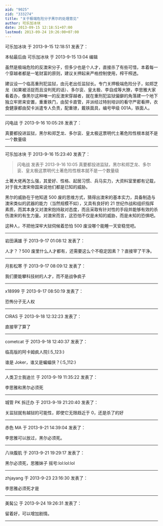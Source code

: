 ```yaml
---
aid: "9025"
zid: "333274"
title: "关于极端危险分子黑尔的处理意见"
author: 可乐加冰块
date: 2013-09-15 12:18:51+07:00
lastmod: 2013-09-24 19:26:00+07:00
---
```


可乐加冰块 于 2013-9-15 12:18:51 发表了：

本帖最后由 可乐加冰块 于 2013-9-15 13:04 编辑

虽然是极端危险的反澳宋分子，但多少也是个人才，直接杀了有些可惜，本着每一个穿越者都是一笔财富的原则，建议关押起来严格控制使用，榨干榨透。

建议设一个临高重刑犯监狱，由元老出任监狱长。专门关押极端危险分子，如郑芝龙（如果被活捉而且没判死的话）、多尔衮、皇太极、李自成等大獠，李思雅大家看着办，像黑尔这种唯一的反澳宋穿越者，就在重刑犯监狱偏僻的角落建一个地下独立牢房来安置，重重铁门，由契卡直管，并派经过特别培训的看守严密看押，衣食健康都由契卡派遣专人负责，配重镣，戴铁面具，编号甲级 001A，铁面人。

---

闪电战 于 2013-9-16 10:05:28 发表了：

真要都投进监狱，黑尔和郑芝龙、多尔衮、皇太极这票明代土著危险性根本就不是一个数量级

---

可乐加冰块 于 2013-9-16 15:23:40 发表了：

> 闪电战 发表于 2013-9-16 10:05 真要都投进监狱，黑尔和郑芝龙、多尔衮、皇太极这票明代土著危险性根本就不是一个数量级

土著大佬再怎么强，其爱好、性格、起居习惯、兵马实力，大资料室里都有记载，对于我大澳宋帝国来说他们都是已知的威胁。

黑尔的威胁在于他知道 500 废的思维方式，猜得出澳宋的基本实力，具备制造与澳宋类似的武器的能力（当然规模不如），又具有良好的 21 世纪作战和组织指挥素质，而其本身又对澳宋抱持敌对态度，而且采取有针对性的手段并能够有效的杀伤澳宋的有生力量。对澳宋而言，这恐怕不仅是未知的威胁，而是未知的恐惧吧。

这种人，不把他深牢大狱伺候着恐怕 500 废没哪个能睡一天安稳觉吧。

---

岩田满雄 于 2013-9-17 01:08:12 发表了：

人才？？500 废里什么人才都有，还需要这么个不稳定因素？？直接宰了干净。

---

月影松寒 于 2013-9-17 08:09:12 发表了：

我们要能攀科技树的人才，而不是战争疯子

---

x18999 于 2013-9-17 08:50:19 发表了：

恐怖分子无人权

---

CIRAS 于 2013-9-18 12:32:23 发表了：

直接宰了算了

---

cometcat 于 2013-9-18 12:40:37 发表了：

临高版的阿卡姆疯人院{:5_123:}

谁是 Joker，谁又是蝙蝠侠？{:5_112:}

---

人类卫士我迪兰 于 2013-9-19 11:35:22 发表了：

李思雅和黑尔必须死

---

城管 PK 拆迁办 于 2013-9-19 21:20:40 发表了：

关监狱就有越狱的可能性，即使它无限趋近于 0，还是杀了的好

---

赤色 MA 于 2013-9-21 14:39:04 发表了：

李思雅可以放过，黑尔必须死。

---

八块腹肌 于 2013-9-21 19:29:17 发表了：

黑尔必须死，思雅妹子 摇号:lol:lol:lol

---

zhjayang 于 2013-9-23 23:16:30 发表了：

李思雅必须死才是

---

美髯公 于 2013-9-24 19:26:31 发表了：

留着好，可以增加剧情。

---
